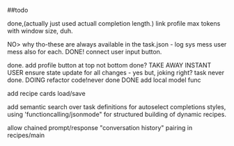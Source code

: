 ##todo

done,(actually just used actuall completion length.) link profile max tokens with window size, duh.

NO> why tho-these are always available in the task.json - log sys mess user mess also for each.
DONE! connect user input button.

done. add profile button at top not bottom
done? TAKE AWAY INSTANT USER ensure state update for all changes - yes but, joking right? task never done.
DOING refactor code!never done
DONE add local model func

add recipe cards load/save

add semantic search over task definitions for autoselect completions styles, using 'functioncalling/jsonmode" for structured building of dynamic recipes.

allow chained prompt/response "conversation history" pairing in recipes/main
